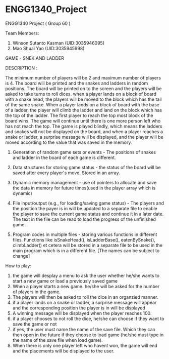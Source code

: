 # ENGG1340_Project
ENGG1340 Project ( Group 60 )


Team Members:
1. Winson Sutanto Kasman (UID:3035946095)
2. Mao Shuai Yao (UID:3035945998)



GAME - SNEK AND LADDER

DESCRIPTION :

The minimum number of players will be 2 and maximum number of players is 4. The board will be printed and the snakes and ladders in random positions. The board will be printed on to the screen and the players will be asked to take turns to roll dices. when a player lands on a block of board with a snake head, the players will be moved to the block which has the tail of the same snake. When a player lands on a block of board with the base of a ladder, the player will climb the ladder and land on the block which has the top of the ladder. The first player to reach the top most block of the board wins. The game will continue until there is one more person left who has not reach the top. The game is played blindly, which means the ladders and snakes will not be displayed on the board, and when a player reaches a snake or ladder, a surprise message will be displayed, and the player will be moved according to the value that was saved in the memory.


1. Generation of random game sets or events - The positions of snakes and ladder in the board of each game is different.

2. Data structures for storing game status - the status of the board will be saved after every player's move. Stored in an array. 

3. Dynamic memory management - use of pointers to allocate and save the data in memory for future times(used in the player array which is dynamic)

4. File input/output (e.g., for loading/saving game status) - The players and the position the payer is in will be updated to a separate file to enable the player to save the current game status and continue it in a later date. The text in the file can be read to load the progress of the unfinished game.

5. Program codes in multiple files - storing various functions in different files. Functions like isSnakeHead(), isLadderBase(), eatenBySnake(), climbLadder() et cetera will be stored in a separate file to be used in the main program which is in a different file. [The names can be subject to change]



How to play:
1. the game will desplay a menu to ask the user whether he/she wants to start a new game or load a previously saved game
2. When a player starts a new game. he/she will be asked for the number of players in the game.
3. The players will then be asked to roll the dice in an organzied manner.
4. if a player lands on a snake or ladder, a surprise message will appear and the corresponding position the player is in will be displayed
5. A winning message will be displayed when the player reaches 100.
6. if a player chooses to not roll the dice, he/she can choose if they want to save the game or not
7. if yes, the user must name the name of the save file. Which they can then open in the future if they choose to load game (he/she must type in the name of the save file when load game).
8. When there is only one player left who havent won, the game will end and the placements will be displayed to the user.
